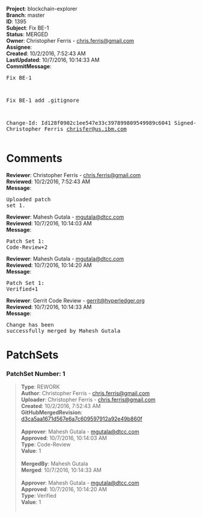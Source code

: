 <strong>Project</strong>: blockchain-explorer<br><strong>Branch</strong>: master<br><strong>ID</strong>: 1395<br><strong>Subject</strong>: Fix BE-1<br><strong>Status</strong>: MERGED<br><strong>Owner</strong>: Christopher Ferris - chris.ferris@gmail.com<br><strong>Assignee</strong>:<br><strong>Created</strong>: 10/2/2016, 7:52:43 AM<br><strong>LastUpdated</strong>: 10/7/2016, 10:14:33 AM<br><strong>CommitMessage</strong>:<br><pre>Fix BE-1

Fix BE-1
add .gitignore

Change-Id: Id128f0902c1ee547e33c397899809549989c6041
Signed-off-by: Christopher Ferris <chrisfer@us.ibm.com>
</pre><h1>Comments</h1><strong>Reviewer</strong>: Christopher Ferris - chris.ferris@gmail.com<br><strong>Reviewed</strong>: 10/2/2016, 7:52:43 AM<br><strong>Message</strong>: <pre>Uploaded patch set 1.</pre><strong>Reviewer</strong>: Mahesh Gutala - mgutala@dtcc.com<br><strong>Reviewed</strong>: 10/7/2016, 10:14:03 AM<br><strong>Message</strong>: <pre>Patch Set 1: Code-Review+2</pre><strong>Reviewer</strong>: Mahesh Gutala - mgutala@dtcc.com<br><strong>Reviewed</strong>: 10/7/2016, 10:14:20 AM<br><strong>Message</strong>: <pre>Patch Set 1: Verified+1</pre><strong>Reviewer</strong>: Gerrit Code Review - gerrit@hyperledger.org<br><strong>Reviewed</strong>: 10/7/2016, 10:14:33 AM<br><strong>Message</strong>: <pre>Change has been successfully merged by Mahesh Gutala</pre><h1>PatchSets</h1><h3>PatchSet Number: 1</h3><blockquote><strong>Type</strong>: REWORK<br><strong>Author</strong>: Christopher Ferris - chris.ferris@gmail.com<br><strong>Uploader</strong>: Christopher Ferris - chris.ferris@gmail.com<br><strong>Created</strong>: 10/2/2016, 7:52:43 AM<br><strong>GitHubMergedRevision</strong>: [d3ca5aa1671d567e6a7c609597912a92e49b860f](https://github.com/hyperledger/blockchain-explorer/commit/d3ca5aa1671d567e6a7c609597912a92e49b860f)<br><br><strong>Approver</strong>: Mahesh Gutala - mgutala@dtcc.com<br><strong>Approved</strong>: 10/7/2016, 10:14:03 AM<br><strong>Type</strong>: Code-Review<br><strong>Value</strong>: 1<br><br><strong>MergedBy</strong>: Mahesh Gutala<br><strong>Merged</strong>: 10/7/2016, 10:14:33 AM<br><br><strong>Approver</strong>: Mahesh Gutala - mgutala@dtcc.com<br><strong>Approved</strong>: 10/7/2016, 10:14:20 AM<br><strong>Type</strong>: Verified<br><strong>Value</strong>: 1<br><br></blockquote>